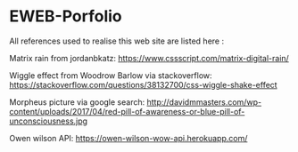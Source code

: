 # EWEB-Porfolio

All references used to realise this web site are listed here :

Matrix rain from jordanbkatz:
https://www.cssscript.com/matrix-digital-rain/

Wiggle effect from Woodrow Barlow via stackoverflow:
https://stackoverflow.com/questions/38132700/css-wiggle-shake-effect

Morpheus picture via google search:
http://davidmmasters.com/wp-content/uploads/2017/04/red-pill-of-awareness-or-blue-pill-of-unconsciousness.jpg

Owen wilson API:
https://owen-wilson-wow-api.herokuapp.com/
